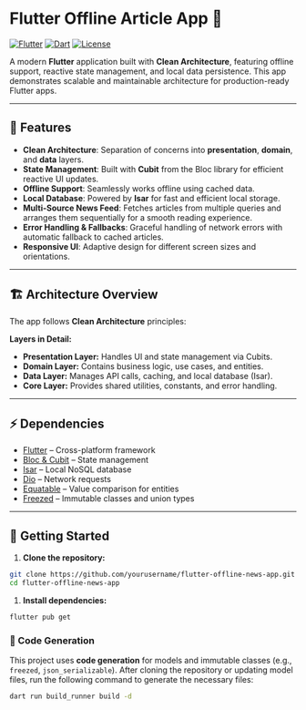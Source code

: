 # Flutter Offline Article App 📰

[![Flutter](https://img.shields.io/badge/Flutter-3.7-blue?logo=flutter&logoColor=white)](https://flutter.dev/)
[![Dart](https://img.shields.io/badge/Dart-3.1-blue?logo=dart&logoColor=white)](https://dart.dev/)
[![License](https://img.shields.io/badge/License-MIT-green)](LICENSE)

A modern **Flutter** application built with **Clean Architecture**, featuring offline support, reactive state management, and local data persistence. This app demonstrates scalable and maintainable architecture for production-ready Flutter apps.

---

## 🌟 Features

- **Clean Architecture**: Separation of concerns into **presentation**, **domain**, and **data** layers.
- **State Management**: Built with **Cubit** from the Bloc library for efficient reactive UI updates.
- **Offline Support**: Seamlessly works offline using cached data.
- **Local Database**: Powered by **Isar** for fast and efficient local storage.
- **Multi-Source News Feed**: Fetches articles from multiple queries and arranges them sequentially for a smooth reading experience.
- **Error Handling & Fallbacks**: Graceful handling of network errors with automatic fallback to cached articles.
- **Responsive UI**: Adaptive design for different screen sizes and orientations.

---

## 🏗 Architecture Overview

The app follows **Clean Architecture** principles:


**Layers in Detail:**

- **Presentation Layer:** Handles UI and state management via Cubits.
- **Domain Layer:** Contains business logic, use cases, and entities.
- **Data Layer:** Manages API calls, caching, and local database (Isar).
- **Core Layer:** Provides shared utilities, constants, and error handling.

---

## ⚡ Dependencies

- [Flutter](https://flutter.dev/) – Cross-platform framework
- [Bloc & Cubit](https://pub.dev/packages/flutter_bloc) – State management
- [Isar](https://isar.dev/) – Local NoSQL database
- [Dio](https://pub.dev/packages/dio) – Network requests
- [Equatable](https://pub.dev/packages/equatable) – Value comparison for entities
- [Freezed](https://pub.dev/packages/freezed) – Immutable classes and union types

---

## 🚀 Getting Started

1. **Clone the repository:**

```bash
git clone https://github.com/yourusername/flutter-offline-news-app.git
cd flutter-offline-news-app
```

1. **Install dependencies:**
```bash
flutter pub get
```

### 🔨 Code Generation
This project uses **code generation** for models and immutable classes (e.g., `freezed`, `json_serializable`).
After cloning the repository or updating model files, run the following command to generate the necessary files:
```bash
dart run build_runner build -d
```